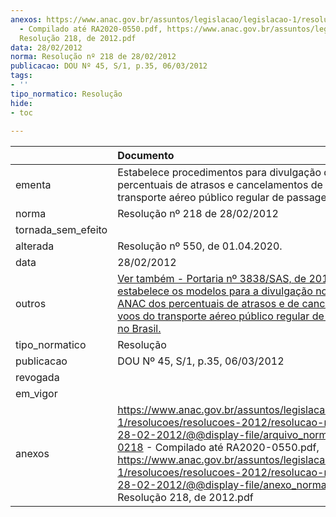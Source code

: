 ```yaml
---
anexos: https://www.anac.gov.br/assuntos/legislacao/legislacao-1/resolucoes/resolucoes-2012/resolucao-no-218-de-28-02-2012/@@display-file/arquivo_norma/RA2012-0218
  - Compilado até RA2020-0550.pdf, https://www.anac.gov.br/assuntos/legislacao/legislacao-1/resolucoes/resolucoes-2012/resolucao-no-218-de-28-02-2012/@@display-file/anexo_norma/CEF
  Resolução 218, de 2012.pdf
data: 28/02/2012
norma: Resolução nº 218 de 28/02/2012
publicacao: DOU Nº 45, S/1, p.35, 06/03/2012
tags:
- ''
tipo_normatico: Resolução
hide: 
- toc 
 
---
```


|                    | Documento                                                                                                                                                                                                                                                                                                                                                                                        |
|:-------------------|:-------------------------------------------------------------------------------------------------------------------------------------------------------------------------------------------------------------------------------------------------------------------------------------------------------------------------------------------------------------------------------------------------|
| ementa             | Estabelece procedimentos para divulgação de percentuais de atrasos e cancelamentos de voos do transporte aéreo público regular de passageiros.                                                                                                                                                                                                                                                   |
| norma              | Resolução nº 218 de 28/02/2012                                                                                                                                                                                                                                                                                                                                                                   |
| tornada_sem_efeito |                                                                                                                                                                                                                                                                                                                                                                                                  |
| alterada           | Resolução nº 550, de 01.04.2020.                                                                                                                                                                                                                                                                                                                                                                 |
| data               | 28/02/2012                                                                                                                                                                                                                                                                                                                                                                                       |
| outros             | <a class="external-link" href="https://www.anac.gov.br/assuntos/legislacao/legislacao-1/portarias/2017/portaria-no-3838-sas-21-11-2017" target="_blank" title="">Ver também - Portaria nº 3838/SAS, de 2017, que estabelece os modelos para a divulgação no site da ANAC dos percentuais de atrasos e de cancelamentos de voos do transporte aéreo público regular de passageiros no Brasil.</a> |
| tipo_normatico     | Resolução                                                                                                                                                                                                                                                                                                                                                                                        |
| publicacao         | DOU Nº 45, S/1, p.35, 06/03/2012                                                                                                                                                                                                                                                                                                                                                                 |
| revogada           |                                                                                                                                                                                                                                                                                                                                                                                                  |
| em_vigor           |                                                                                                                                                                                                                                                                                                                                                                                                  |
| anexos             | https://www.anac.gov.br/assuntos/legislacao/legislacao-1/resolucoes/resolucoes-2012/resolucao-no-218-de-28-02-2012/@@display-file/arquivo_norma/RA2012-0218 - Compilado até RA2020-0550.pdf, https://www.anac.gov.br/assuntos/legislacao/legislacao-1/resolucoes/resolucoes-2012/resolucao-no-218-de-28-02-2012/@@display-file/anexo_norma/CEF Resolução 218, de 2012.pdf                        |
